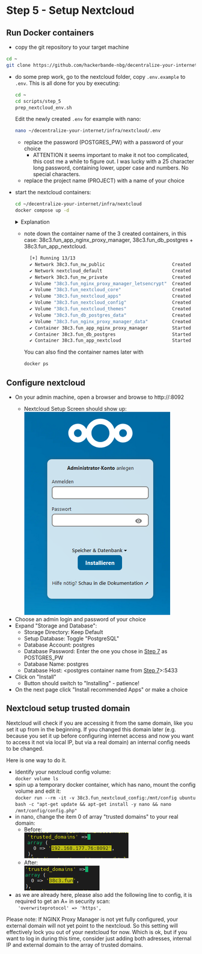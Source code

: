 # Step 5 - Setup Nextcloud 

## Run Docker containers
- copy the git repository to your target machine
```bash
cd ~
git clone https://github.com/hackerbande-nbg/decentralize-your-internet.git
```
- do some prep work, go to the nextcloud folder, copy ```.env.example``` to ```.env```. This is all done for you by executing:  
  ```bash
  cd ~
  cd scripts/step_5
  prep_nextcloud_env.sh
  ```  
  Edit the newly created ```.env``` for example with nano:
  ```bash
  nano ~/decentralize-your-internet/infra/nextcloud/.env
  ```
  
  - replace the password (POSTGRES_PW) with a password of your choice
    - ATTENTION it seems important to make it not too complicated, this cost me a while to figure out. I was lucky with a 25 character long password, containing lower, upper case and numbers. No special characters.  
  - replace the project name (PROJECT) with a name of your choice  

- start the nextcloud containers:
  ```bash
  cd ~/decentralize-your-internet/infra/nextcloud
  docker compose up -d
  ```
  <details><summary>Explanation</summary>
  This command will evaluate a compose.yml lying in the current working directory. It will also automatically load a .env file in the current working directory, thus replacing required environment variables. 
  </details>  
  
  - note down the container name of the 3 created containers, in this case: 38c3.fun_app_nginx_proxy_manager, 38c3.fun_db_postgres + 38c3.fun_app_nextcloud. 
  
    ```bash
      [+] Running 13/13
      ✔ Network 38c3.fun_nw_public                         Created                                                            0.2s
      ✔ Network nextcloud_default                          Created                                                            0.2s
      ✔ Network 38c3.fun_nw_private                        Created                                                            0.2s
      ✔ Volume "38c3.fun_nginx_proxy_manager_letsencrypt"  Created                                                            0.0s
      ✔ Volume "38c3.fun_nextcloud_core"                   Created                                                            0.0s
      ✔ Volume "38c3.fun_nextcloud_apps"                   Created                                                            0.0s
      ✔ Volume "38c3.fun_nextcloud_config"                 Created                                                            0.0s
      ✔ Volume "38c3.fun_nextcloud_themes"                 Created                                                            0.0s
      ✔ Volume "38c3.fun_db_postgres_data"                 Created                                                            0.0s
      ✔ Volume "38c3.fun_nginx_proxy_manager_data"         Created                                                            0.0s
      ✔ Container 38c3.fun_app_nginx_proxy_manager         Started                                                            3.6s
      ✔ Container 38c3.fun_db_postgres                     Started                                                            3.3s
      ✔ Container 38c3.fun_app_nextcloud                   Started                                                            4.9s
    ```
    You can also find the container names later with 
    ```bash
    docker ps
    ```

## Configure nextcloud
- On your admin machine, open a browser and browse to http://<target machine IP>:8092
  - Nextcloud Setup Screen should show up:  
     ![Nextcloud Setup Screen](../images/nextcloud_setup.png)
- Choose an admin login and password of your choice
- Expand "Storage and Database":
  - Storage Directory: Keep Default
  - Setup Database: Toggle "PostgreSQL"
  - Database Account: postgres
  - Database Password: Enter the one you chose in [Step 7](#step-7---run-nextcloud) as POSTGRES_PW
  - Database Name: postgres
  - Database Host: <postgres container name from [Step 7](#step-7---run-nextcloud)>:5433
- Click on "Install"
  - Button should switch to "Installing" - patience!
- On the next page click "Install recommended Apps" or make a choice 

## Nextcloud setup trusted domain
Nextcloud will check if you are accessing it from the same domain, like you set it up from in the beginning.
If you changed this domain later (e.g. because you set it up before configuring internet access and now you want to access it not via local IP, but via a real domain) an internal config needs to be changed.

Here is one way to do it.
- Identify your nextcloud config volume:  
    ```docker volume ls```
- spin up a temporary docker container, which has nano, mount the config volume and edit it:  
    ```docker run --rm -it -v 38c3.fun_nextcloud_config:/mnt/config ubuntu bash -c "apt-get update && apt-get install -y nano && nano /mnt/config/config.php"```
- in nano, change the item 0 of array "trusted domains" to your real domain:  
    - Before:  
    ![trusted domains before change](../images/config_php_domain_before.png)
    - After:   
    ![trusted domains before change](../images/config_php_domain_after.png)
- as we are already here, please also add the following line to config, it is required to get an A+ in security scan:  
``` 'overwriteprotocol' => 'https',```

Please note: If NGINX Proxy Manager is not yet fully configured, your external domain will not yet point to the nextcloud. So this setting will effectively lock you out of your nextcloud for now. Which is ok, but if you want to log in during this time, consider just adding both adresses, internal IP and external domain to the array of trusted domains.
